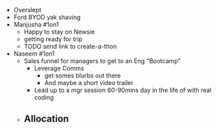 - Overslept
- Ford BYOD yak shaving
- Manjusha #1on1
	- Happy to stay on Newsie
	- getting ready for trip
	- TODO send link to create-a-thon
- Naseem #1on1
	- Sales funnel for managers to get to an Eng "Bootcamp"
		- Leverage Comms
			- get somes blurbs out there
			- And maybe a short video trailer
		- Lead up to a mgr session 60-90mins day in the life of with real coding
	- Allocation
		-